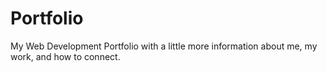 # Portfolio

My Web Development Portfolio with a little more information about me, my work, and how to connect. 
